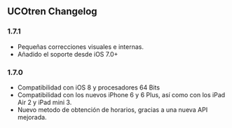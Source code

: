 ## UCOtren Changelog

### 1.7.1

* Pequeñas correcciones visuales e internas.
* Añadido el soporte desde iOS 7.0+

### 1.7.0

* Compatibilidad con iOS 8 y procesadores 64 Bits
* Compatibilidad con los nuevos iPhone 6 y 6 Plus, así como con los iPad Air 2 y iPad mini 3.
* Nuevo metodo de obtención de horarios, gracias a una nueva API mejorada.
